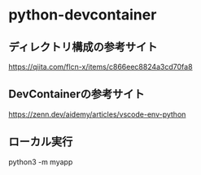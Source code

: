 # python-devcontainer

## ディレクトリ構成の参考サイト
https://qiita.com/flcn-x/items/c866eec8824a3cd70fa8

## DevContainerの参考サイト
https://zenn.dev/aidemy/articles/vscode-env-python

## ローカル実行
python3 -m myapp
